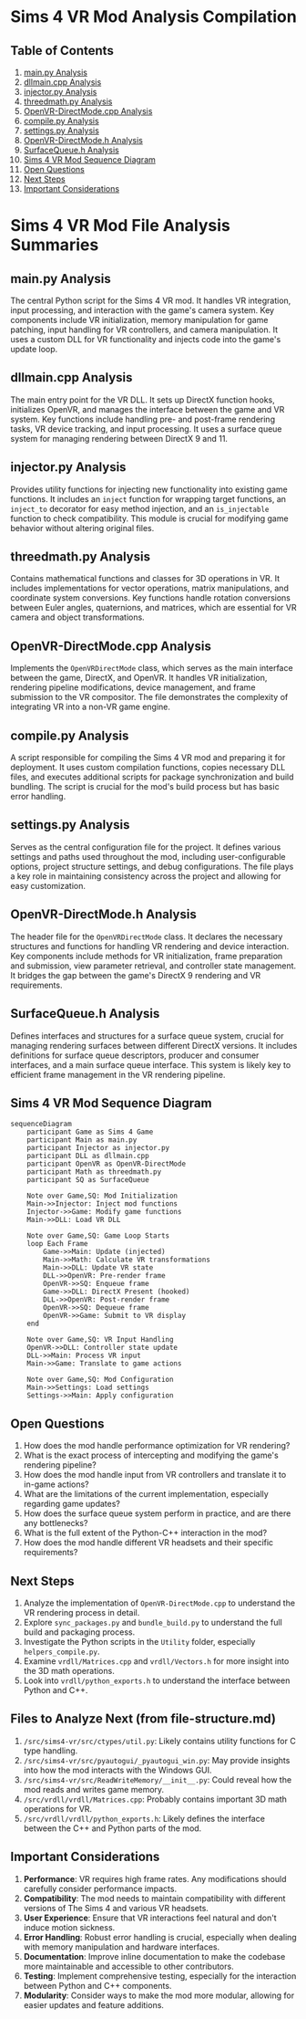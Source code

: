 # Sims 4 VR Mod Analysis Compilation

## Table of Contents

1. [main.py Analysis](#mainpy-analysis)
2. [dllmain.cpp Analysis](#dllmaincpp-analysis)
3. [injector.py Analysis](#injectorpy-analysis)
4. [threedmath.py Analysis](#threedmathpy-analysis)
5. [OpenVR-DirectMode.cpp Analysis](#openvr-directmodecpp-analysis)
6. [compile.py Analysis](#compilepy-analysis)
7. [settings.py Analysis](#settingspy-analysis)
8. [OpenVR-DirectMode.h Analysis](#openvr-directmodeh-analysis)
9. [SurfaceQueue.h Analysis](#surfacequeueh-analysis)
10. [Sims 4 VR Mod Sequence Diagram](#sims-4-vr-mod-sequence-diagram)
11. [Open Questions](#open-questions)
12. [Next Steps](#next-steps)
13. [Important Considerations](#important-considerations)

# Sims 4 VR Mod File Analysis Summaries

## main.py Analysis

The central Python script for the Sims 4 VR mod. It handles VR integration, input processing, and interaction with the game's camera system. Key components include VR initialization, memory manipulation for game patching, input handling for VR controllers, and camera manipulation. It uses a custom DLL for VR functionality and injects code into the game's update loop.

## dllmain.cpp Analysis

The main entry point for the VR DLL. It sets up DirectX function hooks, initializes OpenVR, and manages the interface between the game and VR system. Key functions include handling pre- and post-frame rendering tasks, VR device tracking, and input processing. It uses a surface queue system for managing rendering between DirectX 9 and 11.

## injector.py Analysis

Provides utility functions for injecting new functionality into existing game functions. It includes an `inject` function for wrapping target functions, an `inject_to` decorator for easy method injection, and an `is_injectable` function to check compatibility. This module is crucial for modifying game behavior without altering original files.

## threedmath.py Analysis

Contains mathematical functions and classes for 3D operations in VR. It includes implementations for vector operations, matrix manipulations, and coordinate system conversions. Key functions handle rotation conversions between Euler angles, quaternions, and matrices, which are essential for VR camera and object transformations.

## OpenVR-DirectMode.cpp Analysis

Implements the `OpenVRDirectMode` class, which serves as the main interface between the game, DirectX, and OpenVR. It handles VR initialization, rendering pipeline modifications, device management, and frame submission to the VR compositor. The file demonstrates the complexity of integrating VR into a non-VR game engine.

## compile.py Analysis

A script responsible for compiling the Sims 4 VR mod and preparing it for deployment. It uses custom compilation functions, copies necessary DLL files, and executes additional scripts for package synchronization and build bundling. The script is crucial for the mod's build process but has basic error handling.

## settings.py Analysis

Serves as the central configuration file for the project. It defines various settings and paths used throughout the mod, including user-configurable options, project structure settings, and debug configurations. The file plays a key role in maintaining consistency across the project and allowing for easy customization.

## OpenVR-DirectMode.h Analysis

The header file for the `OpenVRDirectMode` class. It declares the necessary structures and functions for handling VR rendering and device interaction. Key components include methods for VR initialization, frame preparation and submission, view parameter retrieval, and controller state management. It bridges the gap between the game's DirectX 9 rendering and VR requirements.

## SurfaceQueue.h Analysis

Defines interfaces and structures for a surface queue system, crucial for managing rendering surfaces between different DirectX versions. It includes definitions for surface queue descriptors, producer and consumer interfaces, and a main surface queue interface. This system is likely key to efficient frame management in the VR rendering pipeline.

## Sims 4 VR Mod Sequence Diagram

```mermaid
sequenceDiagram
    participant Game as Sims 4 Game
    participant Main as main.py
    participant Injector as injector.py
    participant DLL as dllmain.cpp
    participant OpenVR as OpenVR-DirectMode
    participant Math as threedmath.py
    participant SQ as SurfaceQueue

    Note over Game,SQ: Mod Initialization
    Main->>Injector: Inject mod functions
    Injector->>Game: Modify game functions
    Main->>DLL: Load VR DLL

    Note over Game,SQ: Game Loop Starts
    loop Each Frame
        Game->>Main: Update (injected)
        Main->>Math: Calculate VR transformations
        Main->>DLL: Update VR state
        DLL->>OpenVR: Pre-render frame
        OpenVR->>SQ: Enqueue frame
        Game->>DLL: DirectX Present (hooked)
        DLL->>OpenVR: Post-render frame
        OpenVR->>SQ: Dequeue frame
        OpenVR->>Game: Submit to VR display
    end

    Note over Game,SQ: VR Input Handling
    OpenVR->>DLL: Controller state update
    DLL->>Main: Process VR input
    Main->>Game: Translate to game actions

    Note over Game,SQ: Mod Configuration
    Main->>Settings: Load settings
    Settings->>Main: Apply configuration
```

## Open Questions

1. How does the mod handle performance optimization for VR rendering?
2. What is the exact process of intercepting and modifying the game's rendering pipeline?
3. How does the mod handle input from VR controllers and translate it to in-game actions?
4. What are the limitations of the current implementation, especially regarding game updates?
5. How does the surface queue system perform in practice, and are there any bottlenecks?
6. What is the full extent of the Python-C++ interaction in the mod?
7. How does the mod handle different VR headsets and their specific requirements?

## Next Steps

1. Analyze the implementation of `OpenVR-DirectMode.cpp` to understand the VR rendering process in detail.
2. Explore `sync_packages.py` and `bundle_build.py` to understand the full build and packaging process.
3. Investigate the Python scripts in the `Utility` folder, especially `helpers_compile.py`.
4. Examine `vrdll/Matrices.cpp` and `vrdll/Vectors.h` for more insight into the 3D math operations.
5. Look into `vrdll/python_exports.h` to understand the interface between Python and C++.

## Files to Analyze Next (from file-structure.md)

1. `/src/sims4-vr/src/ctypes/util.py`: Likely contains utility functions for C type handling.
2. `/src/sims4-vr/src/pyautogui/_pyautogui_win.py`: May provide insights into how the mod interacts with the Windows GUI.
3. `/src/sims4-vr/src/ReadWriteMemory/__init__.py`: Could reveal how the mod reads and writes game memory.
4. `/src/vrdll/vrdll/Matrices.cpp`: Probably contains important 3D math operations for VR.
5. `/src/vrdll/vrdll/python_exports.h`: Likely defines the interface between the C++ and Python parts of the mod.

## Important Considerations

1. **Performance**: VR requires high frame rates. Any modifications should carefully consider performance impacts.
2. **Compatibility**: The mod needs to maintain compatibility with different versions of The Sims 4 and various VR headsets.
3. **User Experience**: Ensure that VR interactions feel natural and don't induce motion sickness.
4. **Error Handling**: Robust error handling is crucial, especially when dealing with memory manipulation and hardware interfaces.
5. **Documentation**: Improve inline documentation to make the codebase more maintainable and accessible to other contributors.
6. **Testing**: Implement comprehensive testing, especially for the interaction between Python and C++ components.
7. **Modularity**: Consider ways to make the mod more modular, allowing for easier updates and feature additions.

